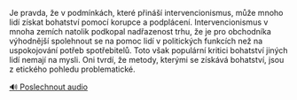 
Je pravda, že v podmínkách, které přináší intervencionismus, může mnoho lidí získat bohatství pomocí korupce a podplácení. Intervencionismus v mnoha zemích natolik podkopal nadřazenost trhu, že je pro obchodníka výhodnější spolehnout se na pomoc lidí v politických funkcích než na uspokojování potřeb spotřebitelů. Toto však populární kritici bohatství jiných lidí nemají na mysli. Oni tvrdí, že metody, kterými se získává bohatství, jsou z etického pohledu problematické.

[🔊 Poslechnout audio](/data/7-paragraphs/audio/chapter_62/para_006-Je-pravda-e-v-podmnkch-kter-pin-interven.mp3)
